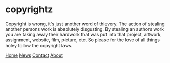 # copyrightz 
<p> Copyright is wrong, it's just another word of thievery. The action of stealing another persons work is absolutely disgusting. By stealing an authors work you are taking away their hardwork that was put into that project, artwork, assignment, website, film, picture, etc. So please for the love of all things holey follow the copyright laws. <p>
<div class="topnav"
id="myTopnav">
  <a href="home.html">Home</a> 
  <a href="news.html">News</a>
  <a 
href="contact.html">Contact</a> 
  <a 
href="about.html">About</a> 
</div>
